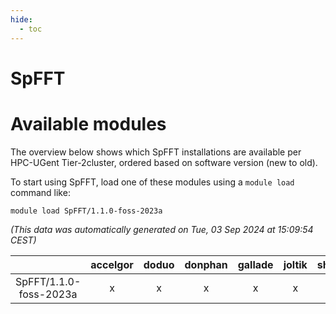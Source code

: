 ```yaml
---
hide:
  - toc
---
```


SpFFT
=====

# Available modules


The overview below shows which SpFFT installations are available per HPC-UGent Tier-2cluster, ordered based on software version (new to old).

To start using SpFFT, load one of these modules using a `module load` command like:

```shell
module load SpFFT/1.1.0-foss-2023a
```

*(This data was automatically generated on Tue, 03 Sep 2024 at 15:09:54 CEST)*  

| |accelgor|doduo|donphan|gallade|joltik|shinx|skitty|
| :---: | :---: | :---: | :---: | :---: | :---: | :---: | :---: |
|SpFFT/1.1.0-foss-2023a|x|x|x|x|x|x|x|
